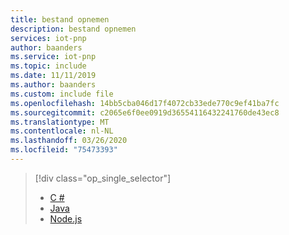 ```yaml
---
title: bestand opnemen
description: bestand opnemen
services: iot-pnp
author: baanders
ms.service: iot-pnp
ms.topic: include
ms.date: 11/11/2019
ms.author: baanders
ms.custom: include file
ms.openlocfilehash: 14bb5cba046d17f4072cb33ede770c9ef41ba7fc
ms.sourcegitcommit: c2065e6f0ee0919d36554116432241760de43ec8
ms.translationtype: MT
ms.contentlocale: nl-NL
ms.lasthandoff: 03/26/2020
ms.locfileid: "75473393"
---
```

> [!div class="op_single_selector"]
> * [C #](../articles/iot-pnp/quickstart-connect-pnp-device-solution-csharp.md)
> * [Java](../articles/iot-pnp/quickstart-connect-pnp-device-solution-java.md)
> * [Node.js](../articles/iot-pnp/quickstart-connect-pnp-device-solution-node.md)